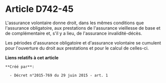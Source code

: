 # Article D742-45

L'assurance volontaire donne droit, dans les mêmes conditions que l'assurance obligatoire, aux prestations de l'assurance
vieillesse de base et de complémentaire et, s'il y a lieu, de l'assurance invalidité-décès. 

Les périodes d'assurance obligatoire et d'assurance volontaire se cumulent pour l'ouverture du droit aux prestations et pour
le calcul de celles-ci.

**Liens relatifs à cet article**

	**Créé par**:

	  - Décret n°2015-769 du 29 juin 2015 - art. 1
